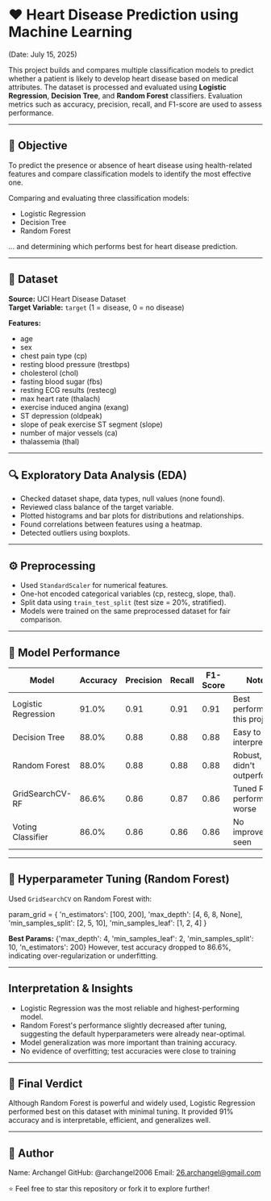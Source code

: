 # ❤️ Heart Disease Prediction using Machine Learning  
(Date: July 15, 2025)

This project builds and compares multiple classification models to predict whether a patient is likely to develop heart disease based on medical attributes. The dataset is processed and evaluated using **Logistic Regression**, **Decision Tree**, and **Random Forest** classifiers. Evaluation metrics such as accuracy, precision, recall, and F1-score are used to assess performance.

---

## 📌 Objective  
To predict the presence or absence of heart disease using health-related features and compare classification models to identify the most effective one.

Comparing and evaluating three classification models:

- Logistic Regression  
- Decision Tree  
- Random Forest  

... and determining which performs best for heart disease prediction.

---

## 📂 Dataset  
**Source:** UCI Heart Disease Dataset  
**Target Variable:** `target` (1 = disease, 0 = no disease)

**Features:**

- age  
- sex  
- chest pain type (cp)  
- resting blood pressure (trestbps)  
- cholesterol (chol)  
- fasting blood sugar (fbs)  
- resting ECG results (restecg)  
- max heart rate (thalach)  
- exercise induced angina (exang)  
- ST depression (oldpeak)  
- slope of peak exercise ST segment (slope)  
- number of major vessels (ca)  
- thalassemia (thal)

---

## 🔍 Exploratory Data Analysis (EDA)

- Checked dataset shape, data types, null values (none found).  
- Reviewed class balance of the target variable.  
- Plotted histograms and bar plots for distributions and relationships.  
- Found correlations between features using a heatmap.  
- Detected outliers using boxplots.

---

## ⚙️ Preprocessing

- Used `StandardScaler` for numerical features.  
- One-hot encoded categorical variables (cp, restecg, slope, thal).  
- Split data using `train_test_split` (test size = 20%, stratified).  
- Models were trained on the same preprocessed dataset for fair comparison.

---

## 🧠 Model Performance

| Model              | Accuracy | Precision | Recall | F1-Score | Notes                          |
|--------------------|----------|-----------|--------|----------|--------------------------------|
| Logistic Regression| 91.0%    | 0.91      | 0.91   | 0.91     | Best performer in this project |
| Decision Tree      | 88.0%    | 0.88      | 0.88   | 0.88     | Easy to interpret              |
| Random Forest      | 88.0%    | 0.88      | 0.88   | 0.88     | Robust, but didn't outperform  |
| GridSearchCV-RF    | 86.6%    | 0.86      | 0.87   | 0.86     | Tuned RF performed worse       |
| Voting Classifier  | 86.0%    | 0.86      | 0.86   | 0.86     | No improvement seen            |

---

## 🔧 Hyperparameter Tuning (Random Forest)

Used `GridSearchCV` on Random Forest with:

param_grid = {
    'n_estimators': [100, 200],
    'max_depth': [4, 6, 8, None],
    'min_samples_split': [2, 5, 10],
    'min_samples_leaf': [1, 2, 4]
}

**Best Params:**
{'max_depth': 4, 'min_samples_leaf': 2, 'min_samples_split': 10, 'n_estimators': 200}
However, test accuracy dropped to 86.6%, indicating over-regularization or underfitting.

---
## Interpretation & Insights

- Logistic Regression was the most reliable and highest-performing model.
- Random Forest's performance slightly decreased after tuning, suggesting the default hyperparameters were already near-optimal.
- Model generalization was more important than training accuracy.
- No evidence of overfitting; test accuracies were close to training

---
## 📌 Final Verdict
Although Random Forest is powerful and widely used, Logistic Regression performed best on this dataset with minimal tuning. It provided 91% accuracy and is interpretable, efficient, and generalizes well.

---
## 👤 Author
Name: Archangel
GitHub: @archangel2006
Email: 26.archangel@gmail.com

⭐️ Feel free to star this repository or fork it to explore further!
